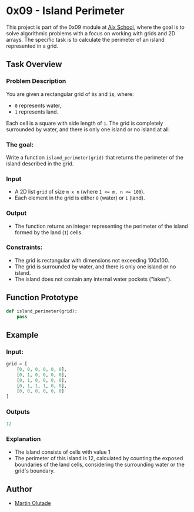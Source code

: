 # 0x09 - Island Perimeter

This project is part of the 0x09 module at [Alx School](https://www.alxafrica.com/), where the goal is to solve algorithmic problems with a focus on working with grids and 2D arrays. The specific task is to calculate the perimeter of an island represented in a grid.

## Task Overview

### Problem Description

You are given a rectangular grid of `0`s and `1`s, where:
- `0` represents water,
- `1` represents land.

Each cell is a square with side length of `1`. The grid is completely surrounded by water, and there is only one island or no island at all.

### The goal:
Write a function `island_perimeter(grid)` that returns the perimeter of the island described in the grid.

### Input
- A 2D list `grid` of size `m x n` (where `1 <= m, n <= 100`).
- Each element in the grid is either `0` (water) or `1` (land).

### Output
- The function returns an integer representing the perimeter of the island formed by the land (`1`) cells.

### Constraints:
- The grid is rectangular with dimensions not exceeding 100x100.
- The grid is surrounded by water, and there is only one island or no island.
- The island does not contain any internal water pockets ("lakes").

## Function Prototype

```python
def island_perimeter(grid):
    pass
```

## Example

### Input:
```python
grid = [
    [0, 0, 0, 0, 0, 0],
    [0, 1, 0, 0, 0, 0],
    [0, 1, 0, 0, 0, 0],
    [0, 1, 1, 1, 0, 0],
    [0, 0, 0, 0, 0, 0]
]
```

### Outputs
```python
12
```


### Explanation

- The island consists of cells with value 1
- The perimeter of this island is 12, calculated by counting the exposed boundaries of the land cells, considering the surrounding water or the grid's boundary.

## Author

- [Martin Olutade](https://github.com/silgenius)